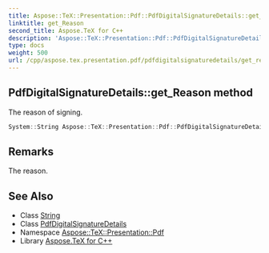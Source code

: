 ```yaml
---
title: Aspose::TeX::Presentation::Pdf::PdfDigitalSignatureDetails::get_Reason method
linktitle: get_Reason
second_title: Aspose.TeX for C++
description: 'Aspose::TeX::Presentation::Pdf::PdfDigitalSignatureDetails::get_Reason method. The reason of signing in C++.'
type: docs
weight: 500
url: /cpp/aspose.tex.presentation.pdf/pdfdigitalsignaturedetails/get_reason/
---
```

## PdfDigitalSignatureDetails::get_Reason method


The reason of signing.

```cpp
System::String Aspose::TeX::Presentation::Pdf::PdfDigitalSignatureDetails::get_Reason() const
```

## Remarks


The reason. 
## See Also

* Class [String](../../../system/string/)
* Class [PdfDigitalSignatureDetails](../)
* Namespace [Aspose::TeX::Presentation::Pdf](../../)
* Library [Aspose.TeX for C++](../../../)
